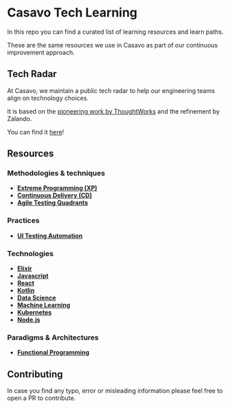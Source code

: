 # Casavo Tech Learning

In this repo you can find a curated list of learning resources and learn paths. 

These are the same resources we use in Casavo as part of our continuous improvement approach.

## Tech Radar
At Casavo, we maintain a public tech radar to help our engineering teams align on technology choices.

It is based on the [pioneering work by ThoughtWorks](https://www.thoughtworks.com/radar) and the refinement by Zalando.

You can find it [here](https://techradar.casavo.com/)!

## Resources

### Methodologies & techniques

- **[Extreme Programming (XP)](methodologies/extreme-programming.md)**
- **[Continuous Delivery (CD)](methodologies/continuous-delivery.md)**
- **[Agile Testing Quadrants](methodologies/agile-testing-quadrants.md)**

### Practices

- **[UI Testing Automation](practices/ui-testing.md)**

### Technologies

- **[Elixir](technologies/elixir.org)**
- **[Javascript](technologies/javascript.md)**
- **[React](technologies/react.md)**
- **[Kotlin](technologies/kotlin.md)**
- **[Data Science](technologies/data-science.md)**
- **[Machine Learning](technologies/machine-learning.md)**
- **[Kubernetes](technologies/kubernetes.md)**
- **[Node.js](technologies/nodejs.md)**

### Paradigms & Architectures

- **[Functional Programming](paradigms/functional-programming.md)**

## Contributing

In case you find any typo, error or misleading information please feel free to open a PR to contribute.
